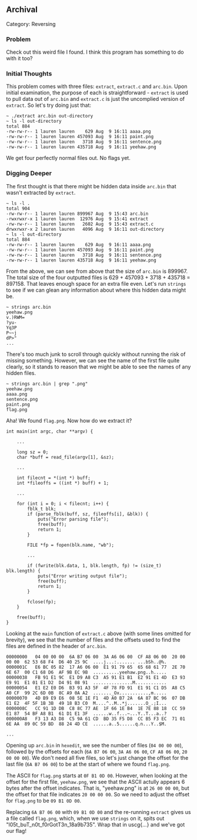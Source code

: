 ## Archival

Category: Reversing

### Problem
Check out this weird file I found. I think this program has something to do with it too?

### Initial Thoughts
This problem comes with three files: `extract`, `extract.c` and `arc.bin`. Upon initial examination, the purpose of each is straightforward - `extract` is used to pull data out of `arc.bin` and `extract.c` is just the uncomplied version of `extract`. So let's try doing just that:

```
~ ./extract arc.bin out-directory
~ ls -l out-directory
total 884
-rw-rw-r-- 1 lauren lauren    629 Aug  9 16:11 aaaa.png
-rw-rw-r-- 1 lauren lauren 457093 Aug  9 16:11 paint.png
-rw-rw-r-- 1 lauren lauren   3718 Aug  9 16:11 sentence.png
-rw-rw-r-- 1 lauren lauren 435718 Aug  9 16:11 yeehaw.png
```

We get four perfectly normal files out. No flags yet.


### Digging Deeper
The first thought is that there might be hidden data inside `arc.bin` that wasn't extracted by `extract`.

```
~ ls -l .
total 904
-rw-rw-r-- 1 lauren lauren 899967 Aug  9 15:43 arc.bin
-rwxrwxr-x 1 lauren lauren  12976 Aug  9 15:41 extract
-rw-rw-r-- 1 lauren lauren   2602 Aug  9 15:43 extract.c
drwxrwxr-x 2 lauren lauren   4096 Aug  9 16:11 out-directory
~ ls -l out-directory
total 884
-rw-rw-r-- 1 lauren lauren    629 Aug  9 16:11 aaaa.png
-rw-rw-r-- 1 lauren lauren 457093 Aug  9 16:11 paint.png
-rw-rw-r-- 1 lauren lauren   3718 Aug  9 16:11 sentence.png
-rw-rw-r-- 1 lauren lauren 435718 Aug  9 16:11 yeehaw.png
```

From the above, we can see from above that the size of `arc.bin` is 899967. The total size of the four outputted files is 629 + 457093 + 3718 + 435718 = 897158. That leaves enough space for an extra file even. Let's run `strings` to see if we can glean any information about where this hidden data might be.  

```
~ strings arc.bin
yeehaw.png
v.)RWM=
?yu-
Yq3P
P~~j
dP>"
...
```

There's too much junk to scroll through quickly without running the risk of missing something. However, we can see the name of the first file quite clearly, so it stands to reason that we might be able to see the names of any hidden files.

```
~ strings arc.bin | grep ".png"
yeehaw.png
aaaa.png
sentence.png
paint.png
flag.png
```

Aha! We found `flag.png`. Now how do we extract it?

```
int main(int argc, char **argv) {
    
    ...

    long sz = 0;
    char *buff = read_file(argv[1], &sz);

    ...

    int filecnt = *(int *) buff;
    int *fileoffs = ((int *) buff) + 1;

    ...

    for (int i = 0; i < filecnt; i++) {
        fblk_t blk;
        if (parse_fblk(buff, sz, fileoffs[i], &blk)) {
            puts("Error parsing file");
            free(buff);
            return 1;
        }

        FILE *fp = fopen(blk.name, "wb");

        ...

        if (fwrite(blk.data, 1, blk.length, fp) != (size_t) blk.length) {
            puts("Error writing output file");
            free(buff);
            return 1;
        }

        fclose(fp);
    }

    free(buff);
}
```

Looking at the `main` function of `extract.c` above (with some lines omitted for brevity), we see that the number of files and the offsets used to find the files are defined in the header of `arc.bin`.

```
00000000   04 00 00 00  6A B7 06 00  3A A6 06 00  CF A8 06 00  20 00 00 00  62 53 68 F4  D6 40 25 9C  ....j...:....... ...bSh..@%.
0000001C   E6 BC 05 82  17 A6 06 00  E1 91 79 65  65 68 61 77  2E 70 6E 67  00 C1 68 D6  AF 9B EC 9B  ..........yeehaw.png..h.....
00000038   FB 91 E1 9C  E1 D9 A8 C3  A5 91 E1 B1  E2 91 E1 4D  E3 93 E9 91  E1 01 E1 D2  D4 91 08 91  ...............M............
00000054   E1 E2 E0 D6  B3 91 A3 5F  4F 78 FD 91  E1 91 C1 D5  A8 C5 A0 CF  99 2C 6D 0B  8C A9 0A A2  ......._Ox...........,m.....
00000070   4D B9 E9 E6  08 5E 1E F1  4D A0 B7 2A  6A 87 BC 96  07 DB E1 E2  4F 5F 1B 3B  49 18 B3 C0  M....^..M..*j.......O_.;I...
0000008C   CC 91 1D DB  C8 8C 77 AE  1F 66 1E B4  1E 7E 88 18  CC 59 E1 87  54 BF A8 B1  61 D1 E1 3F  ......w..f...~...Y..T...a..?
000000A8   F3 13 A3 D8  C5 9A 61 CD  BD 35 F5 D8  CC B5 F3 EC  71 01 6E AA  89 0C 59 BD  88 24 4D CE  ......a..5......q.n...Y..$M.

...
```

Opening up `arc.bin` in `hexedit`, we see the number of files (`04 00 00 00`), followed by the offsets for each (`6A B7 06 00`, `3A A6 06 00`, `CF A8 06 00`, `20 00 00 00`). We don't need all five files, so let's just change the offset for the last file (`6A B7 06 00`) to be at the start of where we found `flag.png`.

The ASCII for `flag.png` starts at `0F B1 0D 00`. However, when looking at the offset for the first file, `yeehaw.png`, we see that the ASCII actully appears 6 bytes after the offset indicates. That is, "yeehaw.png" is at `26 00 00 00`, but the offset for that file indicates `20 00 00 00`. So we need to adjust the offset for `flag.png` to be `09 B1 0D 00`.

Replacing `6A B7 06 00` with `09 B1 0D 00` and the re-running `extract` gives us a file called `flag.png`, which, when we use `strings` on it, spits out "l05t_buT_n0t_f0rGotT3n_18a9b735". Wrap that in uscg{...} and we've got our flag!
